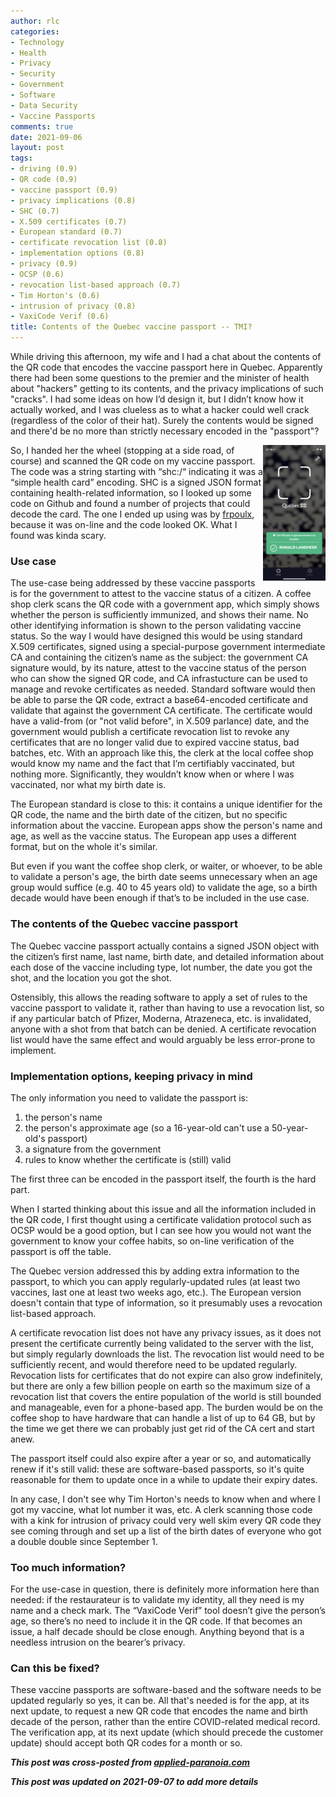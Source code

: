 ```yaml
---
author: rlc
categories:
- Technology
- Health
- Privacy
- Security
- Government
- Software
- Data Security
- Vaccine Passports
comments: true
date: 2021-09-06
layout: post
tags:
- driving (0.9)
- QR code (0.9)
- vaccine passport (0.9)
- privacy implications (0.8)
- SHC (0.7)
- X.509 certificates (0.7)
- European standard (0.7)
- certificate revocation list (0.8)
- implementation options (0.8)
- privacy (0.9)
- OCSP (0.6)
- revocation list-based approach (0.7)
- Tim Horton's (0.6)
- intrusion of privacy (0.8)
- VaxiCode Verif (0.6)
title: Contents of the Quebec vaccine passport -- TMI?
---
```


While driving this afternoon, my wife and I had a chat about the contents of the QR code that encodes the vaccine passport here in Quebec. Apparently there had been some questions to the premier and the minister of health about "hackers" getting to its contents, and the privacy implications of such "cracks". I had some ideas on how I’d design it, but I didn’t know how it actually worked, and I was clueless as to what a hacker could well crack (regardless of the color of their hat). Surely the contents would be signed and there'd be no more than strictly necessary encoded in the "passport"?

<!--more-->

<img src="/assets/2021/09/IMG_9C01CED190C6-1.JPEG" width="100px" align="right" alt="" />

So, I handed her the wheel (stopping at a side road, of course) and scanned the QR code on my vaccine passport. The code was a string starting with “shc:/“ indicating it was a “simple health card” encoding. SHC is a signed JSON format containing health-related information, so I looked up some code on Github and found a number of projects that could decode the card. The one I ended up using was by [frpoulx](https://github.com/fproulx/shc-covid19-decoder), because it was on-line and the code looked OK. What I found was kinda scary.

### Use case

The use-case being addressed by these vaccine passports is for the government to attest to the vaccine status of a citizen. A coffee shop clerk scans the QR code with a government app, which simply shows whether the person is sufficiently immunized, and shows their name. No other identifying information is shown to the person validating vaccine status. So the way I would have designed this would be using standard X.509 certificates, signed using a special-purpose government intermediate CA and containing the citizen’s name as the subject: the government CA signature would, by its nature, attest to the vaccine status of the person who can show the signed QR code, and CA infrastucture can be used to manage and revoke certificates as needed. Standard software would then be able to parse the QR code, extract a base64-encoded certificate and validate that against the government CA certificate. The certificate would have a valid-from (or "not valid before", in X.509 parlance) date, and the government would publish a certificate revocation list to revoke any certificates that are no longer valid due to expired vaccine status, bad batches, etc. With an approach like this, the clerk at the local coffee shop would know my name and the fact that I’m certifiably vaccinated, but nothing more. Significantly, they wouldn’t know when or where I was vaccinated, nor what my birth date is.

The European standard is close to this: it contains a unique identifier for the QR code, the name and the birth date of the citizen, but no specific information about the vaccine. European apps show the person's name and age, as well as the vaccine status. The European app uses a different format, but on the whole it's similar.

But even if you want the coffee shop clerk, or waiter, or whoever, to be able to validate a person's age, the birth date seems unnecessary when an age group would suffice (e.g. 40 to 45 years old) to validate the age, so a birth decade would have been enough if that’s to be included in the use case.

### The contents of the Quebec vaccine passport

The Quebec vaccine passport actually contains a signed JSON object with the citizen’s first name, last name, birth date, and detailed information about each dose of the vaccine including type, lot number, the date you got the shot, and the location you got the shot.

Ostensibly, this allows the reading software to apply a set of rules to the vaccine passport to validate it, rather than having to use a revocation list, so if any particular batch of Pfizer, Moderna, Atrazeneca, etc. is invalidated, anyone with a shot from that batch can be denied. A certificate revocation list would have the same effect and would arguably be less error-prone to implement.

### Implementation options, keeping privacy in mind

The only information you need to validate the passport is:

1. the person's name
2. the person's approximate age (so a 16-year-old can't use a 50-year-old's passport)
3. a signature from the government
4. rules to know whether the certificate is (still) valid

The first three can be encoded in the passport itself, the fourth is the hard part.

When I started thinking about this issue and all the information included in the QR code, I first thought using a certificate validation protocol such as OCSP would be a good option, but I can see how you would not want the government to know your coffee habits, so on-line verification of the passport is off the table.

The Quebec version addressed this by adding extra information to the passport, to which you can apply regularly-updated rules (at least two vaccines, last one at least two weeks ago, etc.). The European version doesn't contain that type of information, so it presumably uses a revocation list-based approach.

A certificate revocation list does not have any privacy issues, as it does not present the certificate currently being validated to the server with the list, but simply regularly downloads the list. The revocation list would need to be sufficiently recent, and would therefore need to be updated regularly. Revocation lists for certificates that do not expire can also grow indefinitely, but there are only a few billion people on earth so the maximum size of a revocation list that covers the entire population of the world is still bounded and manageable, even for a phone-based app. The burden would be on the coffee shop to have hardware that can handle a list of up to 64 GB, but by the time we get there we can probably just get rid of the CA cert and start anew.

The passport itself could also expire after a year or so, and automatically renew if it's still valid: these are software-based passports, so it's quite reasonable for them to update once in a while to update their expiry dates.

In any case, I don't see why Tim Horton's needs to know when and where I got my vaccine, what lot number it was, etc. A clerk scanning those code with a kink for intrusion of privacy could very well skim every QR code they see coming through and set up a list of the birth dates of everyone who got a double double since September 1.

### Too much information?

For the use-case in question, there is definitely more information here than needed: if the restaurateur is to validate my identity, all they need is my name and a check mark. The “VaxiCode Verif” tool doesn’t give the person’s age, so there’s no need to include it in the QR code. If that becomes an issue, a half decade should be close enough. Anything beyond that is a needless intrusion on the bearer’s privacy.

### Can this be fixed?

These vaccine passports are software-based and the software needs to be updated regularly so yes, it can be. All that's needed is for the app, at its next update, to request a new QR code that encodes the name and birth decade of the person, rather than the entire COVID-related medical record. The verification app, at its next update (which should precede the customer update) should accept both QR codes for a month or so.

**_This post was cross-posted from [applied-paranoia.com](https://applied-paranoia.com/2021/09/06/vaxicode-tmi.html)_**

**_This post was updated on 2021-09-07 to add more details_**